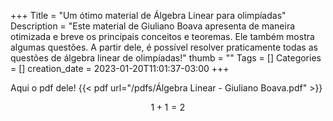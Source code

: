 +++
Title = "Um ótimo material de Álgebra Linear para olimpíadas"
Description = "Este material de Giuliano Boava apresenta de maneira otimizada e breve os principais conceitos e teoremas. Ele também mostra algumas questões. A partir dele, é possível resolver praticamente todas as questões de álgebra linear de olimpíadas!"
thumb = ""
Tags = []
Categories = []
creation_date = 2023-01-20T11:01:37-03:00
+++

Aqui o pdf dele!
{{< pdf url="/pdfs/Álgebra Linear - Giuliano Boava.pdf" >}}

$$ 1 + 1 = 2 $$
